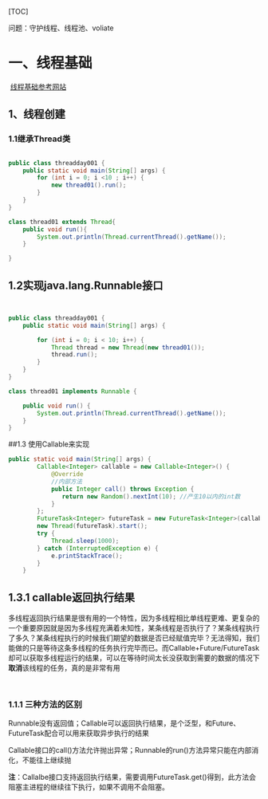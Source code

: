 



[TOC]



问题：守护线程、线程池、voliate









# 一、线程基础

​     [线程基础参考网站](https://www.cnblogs.com/riskyer/p/3263032.html)

## 1、线程创建

### 1.1继承Thread类



```java

public class threadday001 {
    public static void main(String[] args) {
        for (int i = 0; i <10 ; i++) {
            new thread01().run();
        }
    }
}

class thread01 extends Thread{
    public void run(){
        System.out.println(Thread.currentThread().getName());
    }

}
```



## 1.2实现java.lang.Runnable接口

```java


public class threadday001 {
    public static void main(String[] args) {

        for (int i = 0; i < 10; i++) {
            Thread thread = new Thread(new thread01());
            thread.run();
        }
    }
}

class thread01 implements Runnable {

    public void run() {
        System.out.println(Thread.currentThread().getName());
    }
}
```

##1.3 使用Callable来实现

```java
public static void main(String[] args) {
        Callable<Integer> callable = new Callable<Integer>() {
            @Override
            //内部方法
            public Integer call() throws Exception {
               return new Random().nextInt(10); //产生10以内的int数
            }
        };
        FutureTask<Integer> futureTask = new FutureTask<Integer>(callable);
        new Thread(futureTask).start();
        try {
            Thread.sleep(1000);
        } catch (InterruptedException e) {
            e.printStackTrace();
        }
    }
```

## 1.3.1 callable返回执行结果

多线程返回执行结果是很有用的一个特性，因为多线程相比单线程更难、更复杂的一个重要原因就是因为多线程充满着未知性，某条线程是否执行了？某条线程执行了多久？某条线程执行的时候我们期望的数据是否已经赋值完毕？无法得知，我们能做的只是等待这条多线程的任务执行完毕而已。而Callable+Future/FutureTask却可以获取多线程运行的结果，可以在等待时间太长没获取到需要的数据的情况下**取消**该线程的任务，真的是非常有用

```java



```



### 1.1.1 三种方法的区别

Runnable没有返回值；Callable可以返回执行结果，是个泛型，和Future、FutureTask配合可以用来获取异步执行的结果

Callable接口的call()方法允许抛出异常；Runnable的run()方法异常只能在内部消化，不能往上继续抛

**注**：Callalbe接口支持返回执行结果，需要调用FutureTask.get()得到，此方法会阻塞主进程的继续往下执行，如果不调用不会阻塞。









